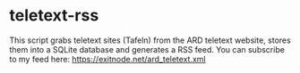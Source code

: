 # teletext-rss

This script grabs teletext sites (Tafeln) from the ARD teletext website, stores them into a SQLite database and generates a RSS feed. You can subscribe to my feed here: https://exitnode.net/ard_teletext.xml
